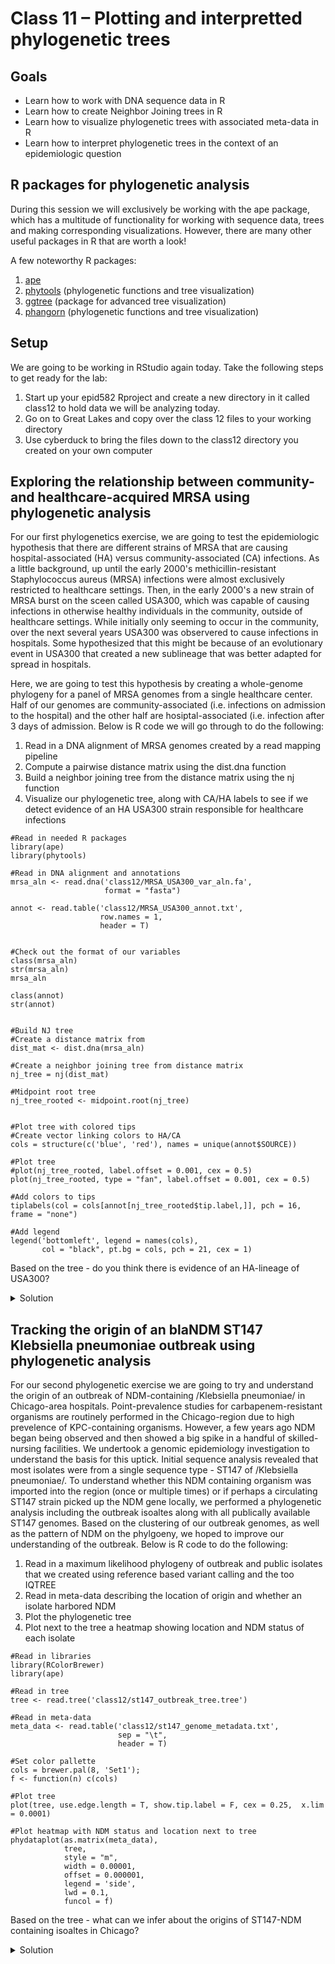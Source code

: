 Class 11 – Plotting and interpretted phylogenetic trees
=======================================================

Goals
----
- Learn how to work with DNA sequence data in R
- Learn how to create Neighbor Joining trees in R
- Learn how to visualize phylogenetic trees with associated meta-data in R
- Learn how to interpret phylogenetic trees in the context of an epidemiologic question

R packages for phylogenetic analysis
-------------------------------------
During this session we will exclusively be working with the ape package, which has a multitude of functionality for working with sequence data, trees and making corresponding visualizations. However, there are many other useful packages in R that are worth a look!

A few noteworthy R packages:
1. [ape](https://cran.r-project.org/web/packages/ape/ape.pdf)
2. [phytools](https://cran.r-project.org/web/packages/phytools/index.html) (phylogenetic functions and tree visualization)
3. [ggtree](https://guangchuangyu.github.io/software/ggtree/) (package for advanced tree visualization)
4. [phangorn](https://cran.r-project.org/web/packages/phangorn/index.html) (phylogenetic functions and tree visualization)


Setup
-----
We are going to be working in RStudio again today. Take the following steps to get ready for the lab:

1. Start up your epid582 Rproject and create a new directory in it called class12 to hold data we will be analyzing today. 
2. Go on to Great Lakes and copy over the class 12 files to your working directory
3. Use cyberduck to bring the files down to the class12 directory you created on your own computer


Exploring the relationship between community- and healthcare-acquired MRSA using phylogenetic analysis
------------------------------------------------------------------------------------------------------
For our first phylogenetics exercise, we are going to test the epidemiologic hypothesis that there are different strains of MRSA that are causing hospital-associated (HA) versus community-associated (CA) infections. As a little background, up until the early 2000's methicillin-resistant Staphylococcus aureus (MRSA) infections were almost exclusively restricted to healthcare settings. Then, in the early 2000's a new strain of MRSA burst on the sceen called USA300, which was capable of causing infections in otherwise healthy individuals in the community, outside of healthcare settings. While initially only seeming to occur in the community, over the next several years USA300 was observered to cause infections in hospitals. Some hypothesized that this might be because of an evolutionary event in USA300 that created a new sublineage that was better adapted for spread in hospitals. 

Here, we are going to test this hypothesis by creating a whole-genome phylogeny for a panel of MRSA genomes from a single healthcare center. Half of our genomes are community-associated (i.e. infections on admission to the hospital) and the other half are hosiptal-associated (i.e. infection after 3 days of admission. Below is R code we will go through to do the following:

1) Read in a DNA alignment of MRSA genomes created by a read mapping pipeline
2) Compute a pairwise distance matrix using the dist.dna function
3) Build a neighbor joining tree from the distance matrix using the nj function
4) Visualize our phylogenetic tree, along with CA/HA labels to see if we detect evidence of an HA USA300 strain responsible for healthcare infections

```
#Read in needed R packages
library(ape)
library(phytools)

#Read in DNA alignment and annotations
mrsa_aln <- read.dna('class12/MRSA_USA300_var_aln.fa',
                     format = "fasta")

annot <- read.table('class12/MRSA_USA300_annot.txt',
                    row.names = 1,
                    header = T)


#Check out the format of our variables
class(mrsa_aln)
str(mrsa_aln)
mrsa_aln

class(annot)
str(annot)


#Build NJ tree
#Create a distance matrix from 
dist_mat <- dist.dna(mrsa_aln)

#Create a neighbor joining tree from distance matrix
nj_tree = nj(dist_mat)

#Midpoint root tree
nj_tree_rooted <- midpoint.root(nj_tree)


#Plot tree with colored tips
#Create vector linking colors to HA/CA
cols = structure(c('blue', 'red'), names = unique(annot$SOURCE))

#Plot tree
#plot(nj_tree_rooted, label.offset = 0.001, cex = 0.5)
plot(nj_tree_rooted, type = "fan", label.offset = 0.001, cex = 0.5)

#Add colors to tips
tiplabels(col = cols[annot[nj_tree_rooted$tip.label,]], pch = 16, frame = "none")

#Add legend
legend('bottomleft', legend = names(cols), 
       col = "black", pt.bg = cols, pch = 21, cex = 1)
```

Based on the tree - do you think there is evidence of an HA-lineage of USA300?

<details>
  <summary>Solution</summary>  
  
  If there were an HA-lineage of USA300 we would expect that all the HA isolates would group together on the tree and share a common ancestor dating back to the
  emergence of this HA-linage. However, the intermixing of CA and HA isolates on the tree, indicates that there is a single lineage of USA300 capable of causing
  infections in both settings. [Based on some work our group has done with a collaborator](https://pubmed.ncbi.nlm.nih.gov/28486667/), we hypothesize that the
  uptick in HA infections is not neccesarily due to increased transmission in healthcare settings, but rather due to an increased prevalence in the community and
  patients transitioning from colonization to infection in the hospital (i.e. asymptomatically colonized on admission, but only show symptoms of infection later
  in their stay).

</details>


Tracking the origin of an blaNDM ST147 Klebsiella pneumoniae outbreak using phylogenetic analysis
-------------------------------------------------------------------------------------------------
For our second phylogenetic exercise we are going to try and understand the origin of an outbreak of NDM-containing /Klebsiella pneumoniae/ in Chicago-area hospitals. Point-prevalence studies for carbapenem-resistant organisms are routinely performed in the Chicago-region due to high prevelence of KPC-containing organisms. However, a few years ago NDM began being observed and then showed a big spike in a handful of skilled-nursing facilities. We undertook a genomic epidemiology investigation to understand the basis for this uptick. Initial sequence analysis revealed that most isolates were from a single sequence type - ST147 of /Klebsiella pneumoniae/. To understand whether this NDM containing organism was imported into the region (once or multiple times) or if perhaps a circulating ST147 strain picked up the NDM gene locally, we performed a phylogenetic analysis including the outbreak isoaltes along with all publically available ST147 genomes. Based on the clustering of our outbreak genomes, as well as the pattern of NDM on the phylgoeny, we hoped to improve our understanding of the outbreak. Below is R code to do the following:

1) Read in a maximum likelihood phylogeny of outbreak and public isolates that we created using reference based variant calling and the too IQTREE
2) Read in meta-data describing the location of origin and whether an isolate harbored NDM
3) Plot the phylogenetic tree
4) Plot next to the tree a heatmap showing location and NDM status of each isolate

```
#Read in libraries
library(RColorBrewer)
library(ape)

#Read in tree
tree <- read.tree('class12/st147_outbreak_tree.tree')

#Read in meta-data
meta_data <- read.table('class12/st147_genome_metadata.txt', 
                        sep = "\t",
                        header = T)

#Set color pallette
cols = brewer.pal(8, 'Set1');
f <- function(n) c(cols)

#Plot tree
plot(tree, use.edge.length = T, show.tip.label = F, cex = 0.25,  x.lim = 0.0001)

#Plot heatmap with NDM status and location next to tree
phydataplot(as.matrix(meta_data),  
            tree, 
            style = "m", 
            width = 0.00001, 
            offset = 0.000001, 
            legend = 'side', 
            lwd = 0.1,
            funcol = f)
```

Based on the tree - what can we infer about the origins of ST147-NDM containing isoaltes in Chicago?

<details>
  <summary>Solution</summary>  
Placing our outbreak genomes in the context of public genomes revealed several interesting things:
  
1) First, the Chicago isolates for a close cluster on the tree, supporting a single introduction followed by regional spread. We followed up on this observation by performing more fine-grained genetic distance and phylogenetic analyses, supporting this hypothesis.
 
2) Second, we observe on the phylogeny that NDM appears to have been acquired multiple times independently in ST147, as evidenced by the discrete clusters observed across the globe.
  
3) Third, we observe that within our outbreak there exists close genetic neighbors of the outbreak strain that do not carry NDM (they actually carry KPC). This supports an NDM-containing plasmid potentially having been acquired by circulating ST147 in the region, and going on to cause a regional outbreak. We performed some detailed analysis of plasmid carraige to confirm this hypothesis.
  
For more details on the analysis check out [our manuscript](https://academic.oup.com/cid/article/73/8/1431/6277037?login=true).
  
</details>
